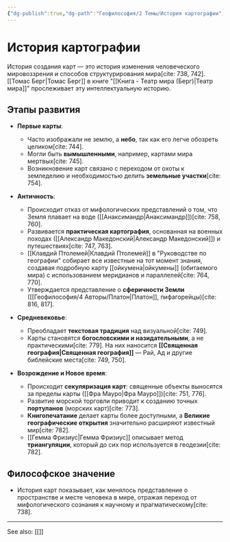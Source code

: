 ```yaml
---
{"dg-publish":true,"dg-path":"Геофилософия/2 Темы/История картографии","permalink":"/geofilosofiya/2-temy/istoriya-kartografii/"}
---
```


# История картографии

История создания карт — это история изменения человеческого мировоззрения и способов структурирования мира[cite: 738, 742]. [[Томас Берг\|Томас Берг]] в книге "[[Книга - Театр мира (Берг)\|Театр мира]]" прослеживает эту интеллектуальную историю.

## Этапы развития

- **Первые карты**:
    - Часто изображали не землю, а **небо**, так как его легче обозреть целиком[cite: 744].
    - Могли быть **вымышленными**, например, картами мира мертвых[cite: 745].
    - Возникновение карт связано с переходом от охоты к земледелию и необходимостью делить **земельные участки**[cite: 754].

- **Античность**:
    - Происходит отказ от мифологических представлений о том, что Земля плавает на воде ([[Анаксимандр\|Анаксимандр]])[cite: 758, 760].
    - Развивается **практическая картография**, основанная на военных походах ([[Александр Македонский\|Александр Македонский]]) и путешествиях[cite: 747, 763].
    - [[Клавдий Птолемей\|Клавдий Птолемей]] в "Руководстве по географии" собирает все известные на тот момент знания, создавая подробную карту [[ойкумена\|ойкумены]] (обитаемого мира) с использованием меридианов и параллелей[cite: 764, 770].
    - Утверждается представление о **сферичности Земли** ([[Геофилософия/4 Авторы/Платон\|Платон]], пифагорейцы)[cite: 816, 817].

- **Средневековье**:
    - Преобладает **текстовая традиция** над визуальной[cite: 749].
    - Карты становятся **богословскими и назидательными**, а не практическими[cite: 779]. На них наносится **[[Священная география\|Священная география]]** — Рай, Ад и другие библейские места[cite: 749, 750].

- **Возрождение и Новое время**:
    - Происходит **секуляризация карт**: священные объекты выносятся за пределы карты ([[Фра Мауро\|Фра Мауро]])[cite: 751, 776].
    - Развитие морской торговли приводит к созданию точных **портуланов** (морских карт)[cite: 773].
    - **Книгопечатание** делает карты более доступными, а **Великие географические открытия** значительно расширяют известный мир[cite: 782].
    - [[Гемма Фризиус\|Гемма Фризиус]] описывает метод **триангуляции**, который до сих пор используется в геодезии[cite: 782].

## Философское значение
- История карт показывает, как менялось представление о пространстве и месте человека в мире, отражая переход от мифологического сознания к научному и прагматическому[cite: 738].






---
See also:
[[]]
